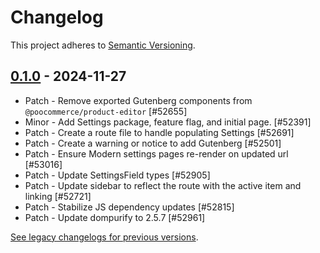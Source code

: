 # Changelog 

This project adheres to [Semantic Versioning](https://semver.org/spec/v2.0.0.html).

## [0.1.0](https://www.npmjs.com/package/@poocommerce/settings-editor/v/0.1.0) - 2024-11-27 

-   Patch - Remove exported Gutenberg components from `@poocommerce/product-editor` [#52655]
-   Minor - Add Settings package, feature flag, and initial page. [#52391]
-   Patch - Create a route file to handle populating Settings [#52691]
-   Patch - Create a warning or notice to add Gutenberg [#52501]
-   Patch - Ensure Modern settings pages re-render on updated url [#53016]
-   Patch - Update SettingsField types [#52905]
-   Patch - Update sidebar to reflect the route with the active item and linking [#52721]
-   Patch - Stabilize JS dependency updates [#52815]
-   Patch - Update dompurify to 2.5.7 [#52961]

[See legacy changelogs for previous versions](https://github.com/poocommerce/poocommerce/blob/68581955106947918d2b17607a01bdfdf22288a9/packages/js/settings-editor/CHANGELOG.md).
